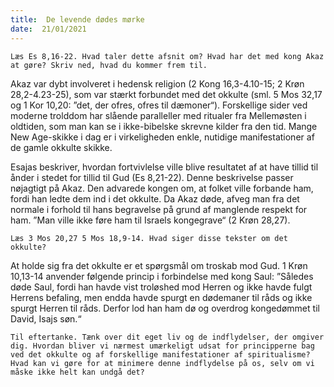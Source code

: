 ```yaml
---
title:  De levende dødes mørke
date:  21/01/2021
---
```


`Læs Es 8,16-22. Hvad taler dette afsnit om? Hvad har det med kong Akaz at gøre? Skriv ned, hvad du kommer frem til.`

Akaz var dybt involveret i hedensk religion (2 Kong 16,3-4.10-15; 2 Krøn 28,2-4.23-25), som var stærkt forbundet med det okkulte (sml. 5 Mos 32,17 og 1 Kor 10,20: ”det, der ofres, ofres til dæmoner“). Forskellige sider ved moderne trolddom har slående paralleller med ritualer fra Mellemøsten i oldtiden, som man kan se i ikke-bibelske skrevne kilder fra den tid. Mange New Age-skikke i dag er i virkeligheden enkle, nutidige manifestationer af de gamle okkulte skikke.

Esajas beskriver, hvordan fortvivlelse ville blive resultatet af at have tillid til ånder i stedet for tillid til Gud (Es 8,21-22). Denne beskrivelse passer nøjagtigt på Akaz. Den advarede kongen om, at folket ville forbande ham, fordi han ledte dem ind i det okkulte. Da Akaz døde, afveg man fra det normale i forhold til hans begravelse på grund af manglende respekt for ham. ”Man ville ikke føre ham til Israels kongegrave“ (2 Krøn 28,27).

`Læs 3 Mos 20,27 5 Mos 18,9-14. Hvad siger disse tekster om det okkulte?`

At holde sig fra det okkulte er et spørgsmål om troskab mod Gud. 1 Krøn 10,13-14 anvender følgende princip i forbindelse med kong Saul: ”Således døde Saul, fordi han havde vist troløshed mod Herren og ikke havde fulgt Herrens befaling, men endda havde spurgt en dødemaner til råds og ikke spurgt Herren til råds. Derfor lod han ham dø og overdrog kongedømmet til David, Isajs søn.“

`Til eftertanke. Tænk over dit eget liv og de indflydelser, der omgiver dig. Hvordan bliver vi nærmest umærkeligt udsat for principperne bag ved det okkulte og af forskellige manifestationer af spiritualisme? Hvad kan vi gøre for at minimere denne indflydelse på os, selv om vi måske ikke helt kan undgå det?`